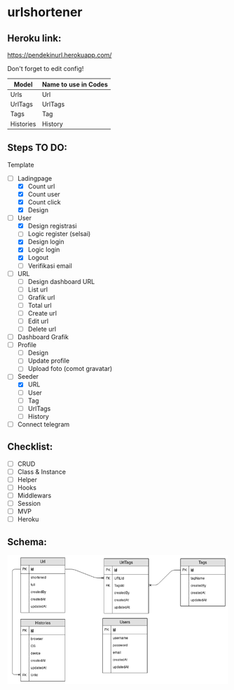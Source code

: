 # urlshortener

## Heroku link:
https://pendekinurl.herokuapp.com/

Don't forget to edit config!

| Model     | Name to use in Codes |
| --------- | -------------------- |
| Urls      | Url                  |
| UrlTags   | UrlTags              |
| Tags      | Tag                  |
| Histories | History              |

## Steps TO DO:

Template
- [ ] Ladingpage
  - [x] Count url
  - [x] Count user
  - [x] Count click
  - [x] Design
- [ ] User
  - [x] Design registrasi
  - [ ] Logic register (selsai)
  - [x] Design login
  - [x] Logic login
  - [x] Logout
  - [ ] Verifikasi email
- [ ] URL
  - [ ] Design dashboard URL
  - [ ] List url
  - [ ] Grafik url
  - [ ] Total url
  - [ ] Create url
  - [ ] Edit url
  - [ ] Delete url
- [ ] Dashboard Grafik
- [ ] Profile
  - [ ] Design
  - [ ] Update profile
  - [ ] Upload foto (comot gravatar)
- [ ] Seeder
  - [x] URL
  - [ ] User
  - [ ] Tag
  - [ ] UrlTags
  - [ ] History
- [ ] Connect telegram

## Checklist:

- [ ] CRUD
- [ ] Class & Instance
- [ ] Helper
- [ ] Hooks
- [ ] Middlewars
- [ ] Session
- [ ] MVP
- [ ] Heroku

## Schema:
![alt](schema.png)